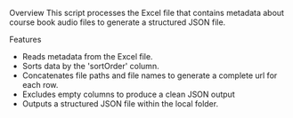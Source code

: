 Overview
This script processes the Excel file that contains metadata about course book audio files to generate a structured JSON file.

Features
  - Reads metadata from the Excel file.
  - Sorts data by the 'sortOrder' column.
  - Concatenates file paths and file names to generate a complete url for each row.
  - Excludes empty columns to produce a clean JSON output
  - Outputs a structured JSON file within the local folder.

